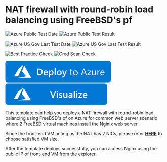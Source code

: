 # NAT firewall with round-robin load balancing using FreeBSD's pf

![Azure Public Test Date](https://azurequickstartsservice.blob.core.windows.net/badges/pf-freebsd-setup/PublicLastTestDate.svg)
![Azure Public Test Result](https://azurequickstartsservice.blob.core.windows.net/badges/pf-freebsd-setup/PublicDeployment.svg)

![Azure US Gov Last Test Date](https://azurequickstartsservice.blob.core.windows.net/badges/pf-freebsd-setup/FairfaxLastTestDate.svg)
![Azure US Gov Last Test Result](https://azurequickstartsservice.blob.core.windows.net/badges/pf-freebsd-setup/FairfaxDeployment.svg)

![Best Practice Check](https://azurequickstartsservice.blob.core.windows.net/badges/pf-freebsd-setup/BestPracticeResult.svg)
![Cred Scan Check](https://azurequickstartsservice.blob.core.windows.net/badges/pf-freebsd-setup/CredScanResult.svg)

[![Deploy To Azure](https://raw.githubusercontent.com/Azure/azure-quickstart-templates/master/1-CONTRIBUTION-GUIDE/images/deploytoazure.svg?sanitize=true)]("https://portal.azure.com/#create/Microsoft.Template/uri/https%3A%2F%2Fraw.githubusercontent.com%2FAzure%2Fazure-quickstart-templates%2Fmaster%2Fpf-freebsd-setup%2Fazuredeploy.json")  [![Visualize](https://raw.githubusercontent.com/Azure/azure-quickstart-templates/master/1-CONTRIBUTION-GUIDE/images/visualizebutton.svg?sanitize=true)]("http://armviz.io/#/?load=https%3A%2F%2Fraw.githubusercontent.com%2FAzure%2Fazure-quickstart-templates%2Fmaster%2Fpf-freebsd-setup%2Fazuredeploy.json")
    


    


This template can help you deploy a NAT firewall with round-robin load balancing using FreeBSD's pf on Azure for common web server scenario where 2 FreeBSD virtual machines install the Nginix web server.

Since the front-end VM acting as the NAT has 2 NICs, please refer [**HERE**](https://docs.microsoft.com/en-us/azure/virtual-machines/virtual-machines-windows-sizes) to choose satisfied VM size.

After the template deploys successfully, you can access Nginx using the public IP of front-end VM from the explorer.

